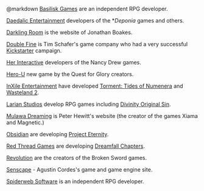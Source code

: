 @markdown
[Basilisk Games](http://basiliskgames.com/) are an
independent RPG developer.

[Daedalic Entertainment](http://www.daedalic.com/?lang_new=en)
developers of the **Deponia* games and others.

[Darkling Room](http://www.darklingroom.co.uk/) is the
website of Jonathan Boakes.

[Double Fine](http://www.doublefine.com/) is Tim Schafer's
game company who had a very successful
[Kickstarter](https://www.kickstarter.com/) campaign.

[Her Interactive](https://www.herinteractive.com/)
developers of the Nancy Drew games.

[Hero-U](https://hero-u.com/) new game by the Quest for Glory
creators.

[InXile Entertainment](https://www.inxile-entertainment.com/) have
developed [Torment: Tides of Numenera](https://www.inxile-entertainment.com/torment) and [Wasteland 2](https://www.inxile-entertainment.com/wasteland2).

[Larian Studios](https://larian.com) develop RPG games including
[Divinity Original Sin](http://www.divinityoriginalsin.com).

[Mulawa Dreaming](https://mulawa.net) is
Peter Hewitt's website (the creator of the games Xiama and Magnetic.)

[Obsidian](https://www.obsidian.net) are developing
[Project Eternity](https://eternity.obsidian.net).

[Red Thread Games](https://www.redthreadgames.com) are developing
[Dreamfall Chapters](https://www.redthreadgames.com/games/chapters/).

[Revolution](https://revolution.co.uk/) are the creators of
the Broken Sword games.

[Senscape](https://talk.senscape.io/) - Agustin Cordes's
game and game engine site.

[Spiderweb Software](http://www.spiderwebsoftware.com/)
is an independent RPG developer.
